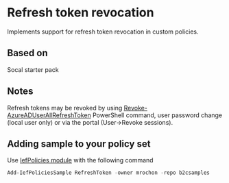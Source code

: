 # Refresh token revocation
Implements support for refresh token revocation in custom policies.

## Based on
Socal starter pack

## Notes

Refresh tokens may be revoked by using [Revoke-AzureADUserAllRefreshToken](https://docs.microsoft.com/en-us/powershell/module/azuread/revoke-azureaduserallrefreshtoken?view=azureadps-2.0)
 PowerShell command, user password change (local user only) or via the portal (User->Revoke sessions).

 ## Adding sample to your policy set

Use [IefPolicies module](https://www.powershellgallery.com/packages/IefPolicies) with the following command

```PowerShell
Add-IefPoliciesSample RefreshToken -owner mrochon -repo b2csamples
```